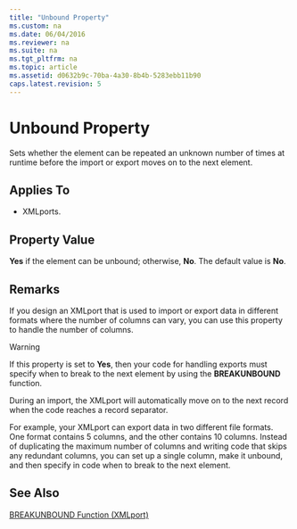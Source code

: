 ```yaml
---
title: "Unbound Property"
ms.custom: na
ms.date: 06/04/2016
ms.reviewer: na
ms.suite: na
ms.tgt_pltfrm: na
ms.topic: article
ms.assetid: d0632b9c-70ba-4a30-8b4b-5283ebb11b90
caps.latest.revision: 5
---
```

# Unbound Property
Sets whether the element can be repeated an unknown number of times at runtime before the import or export moves on to the next element.  
  
## Applies To  
  
-   XMLports.  
  
## Property Value  
 **Yes** if the element can be unbound; otherwise, **No**. The default value is **No**.  
  
## Remarks  
 If you design an XMLport that is used to import or export data in different formats where the number of columns can vary, you can use this property to handle the number of columns.  
  
> [!WARNING]  
>  If this property is set to **Yes**, then your code for handling exports must specify when to break to the next element by using the **BREAKUNBOUND** function.  
>   
>  During an import, the XMLport will automatically move on to the next record when the code reaches a record separator.  
  
 For example, your XMLport can export data in two different file formats. One format contains 5 columns, and the other contains 10 columns. Instead of duplicating the maximum number of columns and writing code that skips any redundant columns, you can set up a single column, make it unbound, and then specify in code when to break to the next element.  
  
## See Also  
 [BREAKUNBOUND Function \(XMLport\)](BREAKUNBOUND-Function--XMLport-.md)